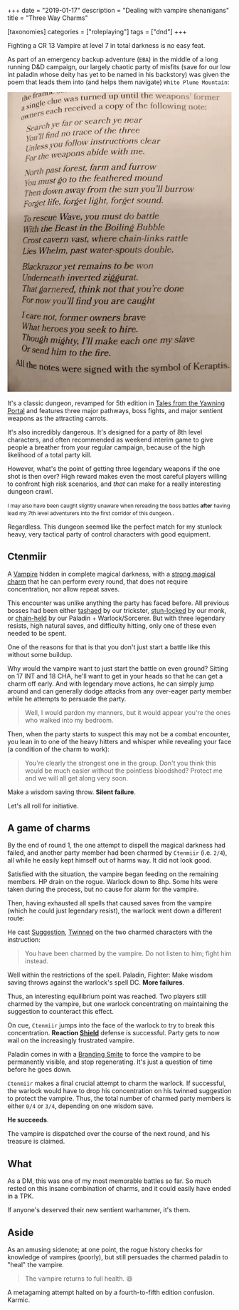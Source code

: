 +++
date = "2019-01-17"
description = "Dealing with vampire shenanigans"
title = "Three Way Charms"

[taxonomies]
categories = ["roleplaying"]
tags = ["dnd"]
+++

Fighting a CR 13 Vampire at level 7 in total darkness is no easy feat.

<!--more-->

As part of an emergency backup adventure (`EBA`) in the middle of a long running D&D campaign, our largely chaotic party of misfits (save for our low int paladin whose deity has yet to be named in his backstory) was given the poem that leads them into (and helps them navigate) `White Plume Mountain`:

![](/imgs/whiteplume/poem.webp)

It's a classic dungeon, revamped for 5th edition in [Tales from the Yawning Portal](http://dnd.wizards.com/products/tabletop-games/rpg-products/tales-yawning-portal) and features three major pathways, boss fights, and major sentient weapons as the attracting carrots.

It's also incredibly dangerous. It's designed for a party of 8th level characters, and often recommended as weekend interim game to give people a breather from your regular campaign, because of the high likelihood of a total party kill.

However, what's the point of getting three legendary weapons if the one shot is then over? High reward makes even the most careful players willing to confront high risk scenarios, and *that* can make for a really interesting dungeon crawl.

<small>I may also have been caught slightly unaware when rereading the boss battles **after** having lead my 7th level adventurers into the first corridor of this dungeon.</small>.

Regardless. This dungeon seemed like the perfect match for my stunlock heavy, very tactical party of control characters with good equipment.

## Ctenmiir
A [Vampire](https://roll20.net/compendium/dnd5e/Vampire#content) hidden in complete magical darkness, with a [strong magical charm](https://rpg.stackexchange.com/questions/120792/what-can-break-a-vampire-s-charm-besides-greater-restoration) that he can perform every round, that does not require concentration, nor allow repeat saves.

This encounter was unlike anything the party has faced before. All previous bosses had been either [tashaed](https://dnd5e.fandom.com/wiki/Tasha%27s_Hideous_Laughter) by our trickster, [stun-locked](https://roll20.net/compendium/dnd5e/Classes:Monk/#toc_16) by our monk, or [chain-held](https://dnd5e.fandom.com/wiki/Hold_Person) by our Paladin + Warlock/Sorcerer. But with three legendary resists, high natural saves, and difficulty hitting, only one of these even needed to be spent.

One of the reasons for that is that you don't just start a battle like this without some buildup.

Why would the vampire want to just start the battle on even ground? Sitting on 17 INT and 18 CHA, he'll want to get in your heads so that he can get a charm off early. And with legendary move actions, he can simply jump around and can generally dodge attacks from any over-eager party member while he attempts to persuade the party.

> Well, I would pardon my manners, but it would appear you're the ones who walked into my bedroom.

Then, when the party starts to suspect this may not be a combat encounter, you lean in to one of the heavy hitters and whisper while revealing your face (a condition of the charm to work):

> You're clearly the strongest one in the group. Don't you think this would be much easier without the pointless bloodshed? Protect me and we will all get along very soon.

Make a wisdom saving throw. **Silent failure**.

Let's all roll for initiative.

## A game of charms
By the end of round 1, the one attempt to dispell the magical darkness had failed, and another party member had been charmed by `Ctenmiir` (i.e. `2/4`), all while he easily kept himself out of harms way. It did not look good.

Satisfied with the situation, the vampire began feeding on the remaining members. HP drain on the rogue. Warlock down to 8hp. Some hits were taken during the process, but no cause for alarm for the vampire.

Then, having exhausted all spells that caused saves from the vampire (which he could just legendary resist), the warlock went down a different route:

He cast [Suggestion](https://roll20.net/compendium/dnd5e/Suggestion#content), [Twinned](https://roll20.net/compendium/dnd5e/Classes:Sorcerer/#toc_17) on the two charmed characters with the instruction:

> You have been charmed by the vampire. Do not listen to him; fight him instead.

Well within the restrictions of the spell. Paladin, Fighter: Make wisdom saving throws against the warlock's spell DC. **More failures**.

Thus, an interesting equilibrium point was reached. Two players still charmed by the vampire, but one warlock concentrating on maintaining the suggestion to counteract this effect.

On cue, `Ctenmiir` jumps into the face of the warlock to try to break this concentration. **Reaction [Shield](https://dnd5e.fandom.com/wiki/Shield)** defense is successful. Party gets to now wail on the increasingly frustrated vampire.

Paladin comes in with a [Branding Smite](https://roll20.net/compendium/dnd5e/Branding%20Smite#content) to force the vampire to be permanently visible, and stop regenerating. It's just a question of time before he goes down.

`Ctenmiir` makes a final crucial attempt to charm the warlock. If successful, the warlock would have to drop his concentration on his twinned suggestion to protect the vampire. Thus, the total number of charmed party members is either `0/4` or `3/4`, depending on one wisdom save.

**He succeeds**.

The vampire is dispatched over the course of the next round, and his treasure is claimed.

## What
As a DM, this was one of my most memorable battles so far. So much rested on this insane combination of charms, and it could easily have ended in a TPK.

If anyone's deserved their new sentient warhammer, it's them.

## Aside
As an amusing sidenote; at one point, the rogue history checks for knowledge of vampires (poorly), but still persuades the charmed paladin to "heal" the vampire.

> The vampire returns to full health. 😆

A metagaming attempt halted on by a fourth-to-fifth edition confusion. Karmic.
